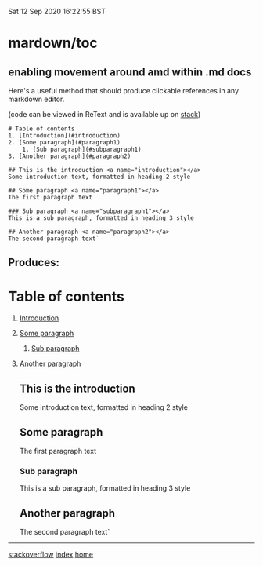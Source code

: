 Sat 12 Sep 2020 16:22:55 BST

# mardown/toc

## enabling movement around amd within .md docs

Here's a useful method that should produce clickable references in any markdown editor.

(code can be viewed in ReText and is available up on [stack](https://stackoverflow.com/questions/11948245/markdown-to-create-pages-and-table-of-contents))

    # Table of contents
    1. [Introduction](#introduction)
    2. [Some paragraph](#paragraph1)
        1. [Sub paragraph](#subparagraph1)
    3. [Another paragraph](#paragraph2)

    ## This is the introduction <a name="introduction"></a>
    Some introduction text, formatted in heading 2 style

    ## Some paragraph <a name="paragraph1"></a>
    The first paragraph text

    ### Sub paragraph <a name="subparagraph1"></a>
    This is a sub paragraph, formatted in heading 3 style

    ## Another paragraph <a name="paragraph2"></a>
    The second paragraph text`

## Produces:

# Table of contents
1. [Introduction](#introduction)
2. [Some paragraph](#paragraph1)
   	1. [Sub paragraph](#subparagraph1)
3. [Another paragraph](#paragraph2)

    ## This is the introduction <a name="introduction"></a>
    Some introduction text, formatted in heading 2 style

    ## Some paragraph <a name="paragraph1"></a>
    The first paragraph text

    ### Sub paragraph <a name="subparagraph1"></a>
    This is a sub paragraph, formatted in heading 3 style

    ## Another paragraph <a name="paragraph2"></a>
    The second paragraph text`

___

[stackoverflow](https://stackoverflow.com/questions/11948245/markdown-to-create-pages-and-table-of-contents) 
[index](./index-file.md)
[home](./home.md) 

